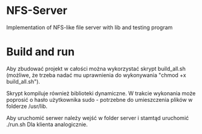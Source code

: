 # NFS-Server
Implementation of NFS-like file server with lib and testing program

# Build and run
Aby zbudować projekt w całości można wykorzystać skrypt build_all.sh (możliwe, że trzeba nadać mu uprawnienia do wykonywania "chmod +x build_all.sh").


Skrypt kompiluje również biblioteki dynamiczne. W trakcie wykonania może poprosić o hasło użytkownika sudo - potrzebne do umieszczenia plików w folderze /usr/lib.


Aby uruchomić serwer należy wejść w folder server i stamtąd uruchomić ./run.sh
Dla klienta analogicznie.
